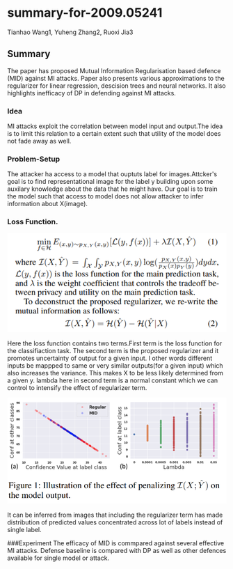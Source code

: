 # summary-for-2009.05241
Tianhao Wang1, Yuheng Zhang2, Ruoxi Jia3

## Summary
The paper has proposed Mutual Information Regularisation based defence (MID) against MI attacks. Paper also presents various approximations 
to the regularizer for linear regression, descision trees and neural networks. It also highlights inefficacy of DP in defending against  MI attacks.

### Idea
MI attacks exploit the correlation between model input and output.The idea is to limit this relation to a certain extent such that utility of the model does not fade away as well.

### Problem-Setup
The attacker ha access to a model that ouptuts label for images.Attcker's goal is to find representational image for the label y building upon some auxilary knowledge about the data that he might have. Our goal is to train the model such that access to model does not allow attacker to infer information about X(image).

### Loss Function.
![This is an image](https://github.com/Tanishq-01/summary-for-2009.05241/blob/main/Screenshot%202022-08-25%20032519.png)

Here the loss function contains two terms.First term is the loss function for the classifiaction task. The second term is the proposed regularizer and it promotes uncertainty of output for a given input. I other words different inputs be mappped to same or very similar outputs(for a given input) which also increases the variance.
This makes X to be less likely determined from a given y.
lambda here in second term is a normal constant which we can control to intensify the effect of regularizer term.

![](https://github.com/Tanishq-01/summary-for-2009.05241/blob/main/Screenshot%202022-08-25%20034500.png)

It can be inferred from images that including the regularizer term has made distribution of predicted values concentrated across lot of labels instead of single label.

###Experiment
The efficacy of MID is commpared against several effective MI attacks. Defense baseline is compared with DP as well as other defences available for single model or attack.

